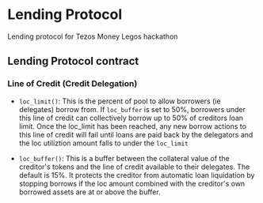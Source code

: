 # Lending Protocol
Lending protocol for Tezos Money Legos hackathon

## Lending Protocol contract
### Line of Credit (Credit Delegation)
- `loc_limit()`: This is the percent of pool to allow borrowers (ie delegates) borrow from. If `loc_buffer` is set to 50%, borrowers under this line of credit can collectively borrow up to 50% of creditors loan limit.
Once the loc_limit has been reached, any new borrow actions to this line of credit will fail until loans are paid back by the delegators and the loc utiliztion amount falls to under the `loc_limit`

- `loc_buffer()`: This is a buffer between the collateral value of the creditor's tokens and the line of credit available to their delegates. The default is 15%. It protects the creditor from automatic loan liquidation by stopping borrows if the loc amount combined with the creditor's own borrowed assets are at or above the buffer.
